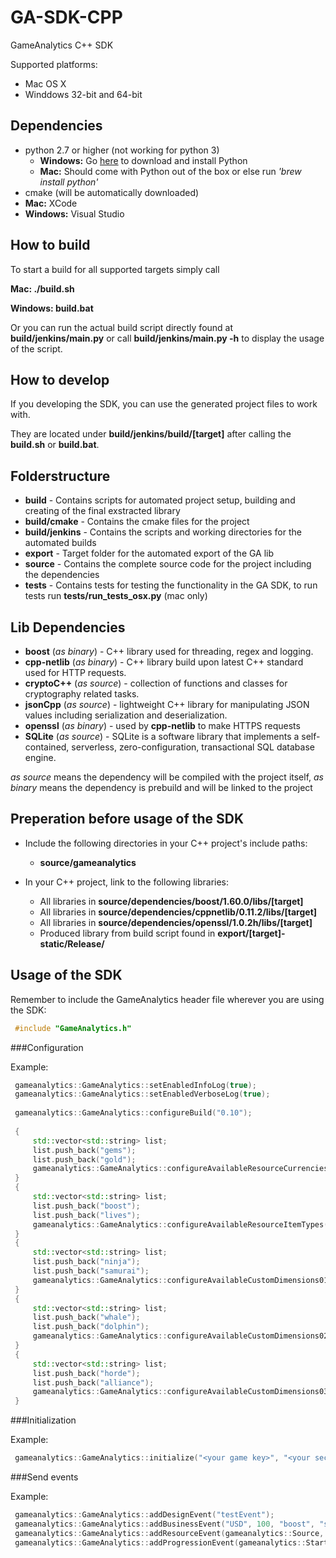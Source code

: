 GA-SDK-CPP
==========

GameAnalytics C++ SDK 

Supported platforms:

* Mac OS X
* Winddows 32-bit and 64-bit

Dependencies
------------

* python 2.7 or higher (not working for python 3)
  * **Windows:** Go [here](https://www.python.org/downloads/) to download and install Python
  * **Mac:** Should come with Python out of the box or else run *'brew install python'*
* cmake (will be automatically downloaded)
* **Mac:** XCode
* **Windows:** Visual Studio

How to build
------------

To start a build for all supported targets simply call

**Mac: ./build.sh**

**Windows: build.bat**

Or you can run the actual build script directly found at **build/jenkins/main.py** or call **build/jenkins/main.py -h** to display the usage of the script.

How to develop
--------------

If you developing the SDK, you can use the generated project files to work with. 

They are located under **build/jenkins/build/[target]** after calling the **build.sh** or **build.bat**.


Folderstructure
---------------

* **build** - Contains scripts for automated project setup, building and creating of the final exstracted library
* **build/cmake** - Contains the cmake files for the project
* **build/jenkins** - Contains the scripts and working directories for the automated builds 
* **export** - Target folder for the automated export of the GA lib
* **source** - Contains the complete source code for the project including the dependencies
* **tests** - Contains tests for testing the functionality in the GA SDK, to run tests run **tests/run_tests_osx.py** (mac only)

Lib Dependencies
----------------

* **boost** (*as binary*) - C++ library used for threading, regex and logging.
* **cpp-netlib** (*as binary*) - C++ library build upon latest C++ standard used for HTTP requests.
* **cryptoC++** (*as source*) - collection of functions and classes for cryptography related tasks.
* **jsonCpp** (*as source*) - lightweight C++ library for manipulating JSON values including serialization and deserialization.
* **openssl** (*as binary*) - used by **cpp-netlib** to make HTTPS requests
* **SQLite** (*as source*) - SQLite is a software library that implements a self-contained, serverless, zero-configuration, transactional SQL database engine.

*as source* means the dependency will be compiled with the project itself, *as binary* means the dependency is prebuild and will be linked to the project

Preperation before usage of the SDK
-----------------------------------

* Include the following directories in your C++ project's include paths:
  * **source/gameanalytics**
  
* In your C++ project, link to the following libraries:
  * All libraries in **source/dependencies/boost/1.60.0/libs/[target]**
  * All libraries in **source/dependencies/cppnetlib/0.11.2/libs/[target]**
  * All libraries in **source/dependencies/openssl/1.0.2h/libs/[target]**
  * Produced library from build script found in **export/[target]-static/Release/**


Usage of the SDK
----------------

Remember to include the GameAnalytics header file wherever you are using the SDK:

``` c++
 #include "GameAnalytics.h"
```

###Configuration

Example:

``` c++
 gameanalytics::GameAnalytics::setEnabledInfoLog(true);
 gameanalytics::GameAnalytics::setEnabledVerboseLog(true);
    
 gameanalytics::GameAnalytics::configureBuild("0.10");
    
 {
     std::vector<std::string> list;
     list.push_back("gems");
     list.push_back("gold");
     gameanalytics::GameAnalytics::configureAvailableResourceCurrencies(list);
 }
 {
     std::vector<std::string> list;
     list.push_back("boost");
     list.push_back("lives");
     gameanalytics::GameAnalytics::configureAvailableResourceItemTypes(list);
 }
 {
     std::vector<std::string> list;
     list.push_back("ninja");
     list.push_back("samurai");
     gameanalytics::GameAnalytics::configureAvailableCustomDimensions01(list);
 }
 {
     std::vector<std::string> list;
     list.push_back("whale");
     list.push_back("dolphin");
     gameanalytics::GameAnalytics::configureAvailableCustomDimensions02(list);
 }
 {
     std::vector<std::string> list;
     list.push_back("horde");
     list.push_back("alliance");
     gameanalytics::GameAnalytics::configureAvailableCustomDimensions03(list);
 }
```

###Initialization

Example:

``` c++
 gameanalytics::GameAnalytics::initialize("<your game key>", "<your secret key");
```

###Send events

Example:

``` c++
 gameanalytics::GameAnalytics::addDesignEvent("testEvent");
 gameanalytics::GameAnalytics::addBusinessEvent("USD", 100, "boost", "super_boost", "shop");
 gameanalytics::GameAnalytics::addResourceEvent(gameanalytics::Source, "gems", 10, "lives", "extra_life");
 gameanalytics::GameAnalytics::addProgressionEvent(gameanalytics::Start, "progression01", "progression02");
```
